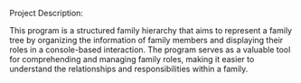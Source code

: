 Project Description:

 This program is a structured family hierarchy that aims to represent a family tree by organizing the information of family members and displaying their roles in a console-based interaction. The program serves as a valuable tool for comprehending and managing family roles, making it easier to understand the relationships and responsibilities within a family.

